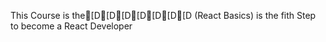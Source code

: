 This Course is the[D[D[D[D[D[D[D (React Basics) is the fith Step to become a React Developer

